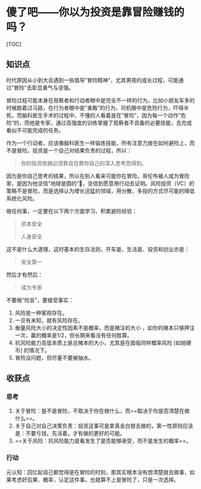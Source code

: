 # 傻了吧——你以为投资是靠冒险赚钱的吗？

[TOC]

## 知识点

时代原因从小到大会遇到一些倡导”冒险精神”，尤其男孩的成长过程，可能通过”冒险"去彰显勇气与坚强。

冒险过程可能本身在观察者和行动者眼中是完全不一样的行为，比如小朋友车多的时候跑着过马路，在行为者眼中是”勇敢”的行为，司机眼中是危险行为，吓得半死。而脑科医生手术的过程中，不懂的人看着是在”冒险”，因为每一个动作”危险”的，而他是专家，通过高强度的训练掌握了观察者不具备的必要技能，去完成看似不可能完成的任务。

作为一个行动者，应该像脑科医生一样锻炼技能，所有注意力放在如何避险上，而不是冒险。投资是一个自己对结果负责的过程，所以：

> 你的投资依据必须靠且仅靠你自己的深入思考而得到。

因为是你自己思考的结果，所以在别人看来可能你在冒险。哥伦布被人成为冒险家，是因为他坚信”地球是圆的”，坚信到愿意用行动去证明。风险投资（VC）的策略不是冒险，而是选择认为增长迅猛的领域，用分散、多投的方式尽可能的降低系统化风险。

做任何事，一定要在以下两个方面学习、积累避险经验：

> 资本安全
>
> 人身安全

这不是什么大道理，这时基本的生存法则，开车是、生活是、投资和创业亦是：

> 安全第一

然后才有然后：

> 成为专家

不要做”险盲”，要接受事实：

1. 风险是一种客观存在。
2. 一旦有未知，就有风险存在。
3. 衡量风险大小的决定性因素不是概率，而是赌注的大小 ，如你的赌本只够押注一次，赢的概率是1/2，但长期来看没有任何胜算。
4. 抗风险能力高低本质上是总赌本的大小，尤其是在面临同样概率风险 [如抛硬币] 的情况下。
5. 冒险没问题，但尽量不要被抽水。

## 收获点

### 思考

1. 关于冒险：是不是冒险，不取决于你在做什么，而==取决于你是否清楚在做什么==。
2. 关于自己对自己决策负责：投资这事可是拿真金白银去做的，第一性原则应该是：不要亏钱。先活着，才有做的更好的可能。
3. ==关于风险：抗风险能力是看发生了是否能够承受，而不是发生的概率==。

### 行动

元认知：回忆起自己都觉得是在冒险的时刻，那其实根本没有想清楚就去做事，如果考虑好后果、概率，认定这件事，也就算不上是冒险了，只是一次选择。